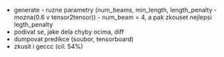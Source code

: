 - generate - ruzne parametry (num_beams, min_length, length_penalty - mozna(0.6 v tensor2tensor))
		- num_beam = 4, a pak zkouset nejlepsi legth_penalty
- podivat se, jake dela chyby ocima, diff
- dumpovat predikce (soubor, tensorboard)
- zkusit i geccc (cíl: 54%)